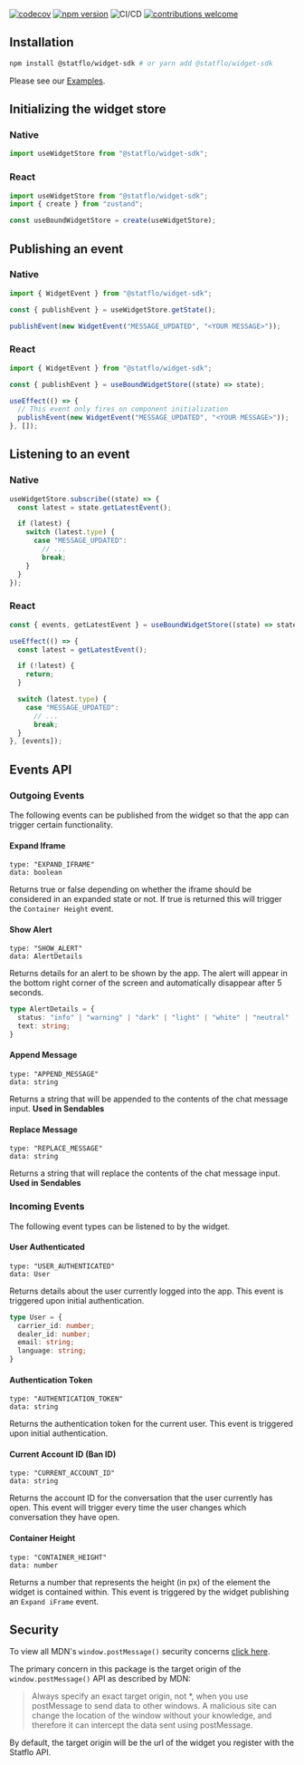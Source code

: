[![codecov](https://codecov.io/gh/Statflo/widget-sdk/branch/main/graph/badge.svg?token=E2QJ7EUJVZ)](https://codecov.io/gh/Statflo/widget-sdk)
[![npm version](https://badge.fury.io/js/@statflo%2Fwidget-sdk.svg)](https://www.npmjs.com/package/@statflo/widget-sdk)
![CI/CD](https://github.com/statflo/widget-sdk/actions/workflows/main.yml/badge.svg)
[![contributions welcome](https://img.shields.io/badge/contributions-welcome-brightgreen.svg?style=flat)](https://github.com/Statflo/widget-sdk/issues)

## Installation

```bash
npm install @statflo/widget-sdk # or yarn add @statflo/widget-sdk
```

Please see our [Examples](https://github.com/Statflo/widget-sdk/tree/main/examples).

## Initializing the widget store

### Native

```javascript
import useWidgetStore from "@statflo/widget-sdk";
```

### React

```typescript
import useWidgetStore from "@statflo/widget-sdk";
import { create } from "zustand";

const useBoundWidgetStore = create(useWidgetStore);
```

## Publishing an event

### Native

```javascript
import { WidgetEvent } from "@statflo/widget-sdk";

const { publishEvent } = useWidgetStore.getState();

publishEvent(new WidgetEvent("MESSAGE_UPDATED", "<YOUR MESSAGE>"));
```

### React

```typescript
import { WidgetEvent } from "@statflo/widget-sdk";

const { publishEvent } = useBoundWidgetStore((state) => state);

useEffect(() => {
  // This event only fires on component initialization
  publishEvent(new WidgetEvent("MESSAGE_UPDATED", "<YOUR MESSAGE>"));
}, []);
```

## Listening to an event

### Native

```javascript
useWidgetStore.subscribe((state) => {
  const latest = state.getLatestEvent();

  if (latest) {
    switch (latest.type) {
      case "MESSAGE_UPDATED":
        // ...
        break;
    }
  }
});
```

### React

```typescript
const { events, getLatestEvent } = useBoundWidgetStore((state) => state);

useEffect(() => {
  const latest = getLatestEvent();

  if (!latest) {
    return;
  }

  switch (latest.type) {
    case "MESSAGE_UPDATED":
      // ...
      break;
  }
}, [events]);
```

## Events API

### Outgoing Events

The following events can be published from the widget so that the app can trigger certain functionality.

#### Expand Iframe

```
type: "EXPAND_IFRAME"
data: boolean
```

Returns true or false depending on whether the iframe should be considered in an expanded state or not. If true is returned this will trigger the `Container Height` event.

#### Show Alert

```
type: "SHOW_ALERT"
data: AlertDetails
```

Returns details for an alert to be shown by the app. The alert will appear in the bottom right corner of the screen and automatically disappear after 5 seconds.

```typescript
type AlertDetails = {
  status: "info" | "warning" | "dark" | "light" | "white" | "neutral" | "success" | "error";
  text: string;
}
```

#### Append Message

```
type: "APPEND_MESSAGE"
data: string
```

Returns a string that will be appended to the contents of the chat message input. **Used in Sendables**

#### Replace Message

```
type: "REPLACE_MESSAGE"
data: string
```

Returns a string that will replace the contents of the chat message input. **Used in Sendables**

### Incoming Events

The following event types can be listened to by the widget.

#### User Authenticated

```
type: "USER_AUTHENTICATED"
data: User
```

Returns details about the user currently logged into the app. This event is triggered upon initial authentication.

```typescript
type User = {
  carrier_id: number;
  dealer_id: number;
  email: string;
  language: string;
}
```

#### Authentication Token

```
type: "AUTHENTICATION_TOKEN"
data: string
```

Returns the authentication token for the current user. This event is triggered upon initial authentication.

#### Current Account ID (Ban ID)

```
type: "CURRENT_ACCOUNT_ID"
data: string
```

Returns the account ID for the conversation that the user currently has open. This event will trigger every time the user changes which conversation they have open.

#### Container Height

```
type: "CONTAINER_HEIGHT"
data: number
```

Returns a number that represents the height (in px) of the element the widget is contained within. This event is triggered by the widget publishing an `Expand iFrame` event.

## Security

To view all MDN's `window.postMessage()` security concerns [click here](https://developer.mozilla.org/en-US/docs/Web/API/Window/postMessage#security_concerns).

The primary concern in this package is the target origin of the `window.postMessage()` API as described by MDN:

> Always specify an exact target origin, not \*, when you use postMessage to send data to other windows. A malicious site can change the location of the window without your knowledge, and therefore it can intercept the data sent using postMessage.

By default, the target origin will be the url of the widget you register with the Statflo API.
